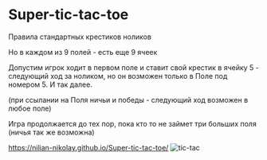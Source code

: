# Super-tic-tac-toe

Правила стандартных крестиков ноликов

Но в каждом из 9 полей - есть еще 9 ячеек

Допустим игрок ходит в первом поле и ставит свой крестик в ячейку 5 - следующий ход за ноликом, но он возможен только в Поле под номером 5. И так далее.

(при ссылании на Поля ничьи и победы - следующий ход возможен в любое поле)

Игра продолжается до тех пор, пока кто то не займет три больших поля (ничья так же возможна)

https://nilian-nikolay.github.io/Super-tic-tac-toe/
![tic-tac](https://github.com/Nilian-Nikolay/Super-tic-tac-toe/assets/119882554/07395641-0adf-44bc-abf9-5aaa9896cb4e)
